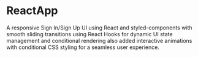 # ReactApp
A responsive Sign In/Sign Up UI using React and styled-components with smooth sliding transitions using React Hooks for dynamic UI state management and conditional rendering also added interactive animations with conditional CSS styling for a seamless user experience.
